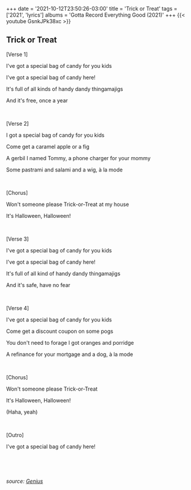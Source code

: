 +++
date = '2021-10-12T23:50:26-03:00'
title = 'Trick or Treat'
tags = ['2021', 'lyrics']
albums = 'Gotta Record Everything Good (2021)'
+++
{{< youtube GsnkJPk38xc >}}

## Trick or Treat

[Verse 1]

I've got a special bag of candy for you kids

I've got a special bag of candy here!

It's full of all kinds of handy dandy thingamajigs

And it's free, once a year

&nbsp;

[Verse 2]

I got a special bag of candy for you kids

Come get a caramel apple or a fig

A gerbil I named Tommy, a phone charger for your mommy

Some pastrami and salami and a wig, à la mode

&nbsp;

[Chorus]

Won't someone please Trick-or-Treat at my house

It's Halloween, Halloween!

&nbsp;

[Verse 3]

I've got a special bag of candy for you kids

I've got a special bag of candy here!

It's full of all kind of handy dandy thingamajigs

And it's safe, have no fear

&nbsp;

[Verse 4]

I've got a special bag of candy for you kids

Come get a discount coupon on some pogs

You don't need to forage I got oranges and porridge

A rеfinance for your mortgage and a dog, à la mode

&nbsp;

[Chorus]

Won't somеone please Trick-or-Treat

It's Halloween, Halloween!

(Haha, yeah)

&nbsp;

[Outro]

I've got a special bag of candy here!

&nbsp;

&nbsp;

_source: [Genius](https://genius.com/artists/First-of-october)_
